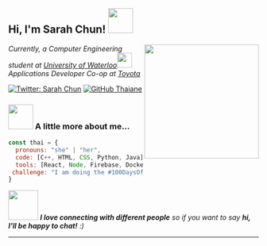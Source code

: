 <h2> Hi, I'm Sarah Chun! <img src="https://media.giphy.com/media/mGcNjsfWAjY5AEZNw6/giphy.gif" width="50"></h2>
<img align='right' src="https://media.giphy.com/media/ieyl9zmCjO4b4t6qoY/giphy.gif" width="230">
<p><em>Currently, a Computer Engineering student at <a href="http://www.unb.br">University of Waterloo</a><img src="https://media.giphy.com/media/fYSnHlufseco8Fh93Z/giphy.gif" width="30"></br>Applications Developer Co-op at <a href="https://www.thoughtworks.com">Toyota</a>
</em></p>

[![Twitter: Sarah Chun](https://img.shields.io/twitter/follow/sarahchun02?style=social)](https://twitter.com/sarahchun02)
[![GitHub Thaiane](https://img.shields.io/github/followers/thaiane?label=follow&style=social)](https://github.com/sarahschun)


### <img src="https://media.giphy.com/media/VgCDAzcKvsR6OM0uWg/giphy.gif" width="50"> A little more about me...  

```javascript
const thai = {
  pronouns: "she" | "her",
  code: [C++, HTML, CSS, Python, Java],
  tools: [React, Node, Firebase, Docker],
 challenge: "I am doing the #100DaysOfCode challenge using Python"
}
```

<img src="https://media.giphy.com/media/LnQjpWaON8nhr21vNW/giphy.gif" width="60"> <em><b>I love connecting with different people</b> so if you want to say <b>hi, I'll be happy to chat!</b> :)</em>

---
